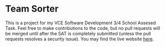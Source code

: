 # Team Sorter
This is a project for my VCE Software Development 3/4 School Assesed Task. Feel free to make contributions to the code, but no pull requests will be merged until after the SAT is completely submitted (unless the pull requests resolves a security issue).
You may find the live website [here](https://tean-sorter-3jw83rjt7-yaseen6607yahoocoms-projects.vercel.app/dashboard).
